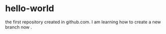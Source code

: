 # hello-world
the first repository created in github.com.
I am learning how to create a new branch now .
